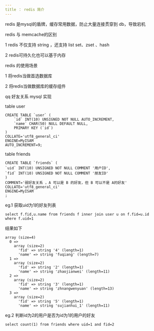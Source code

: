 ```yaml
---
title ： redis 简介
---
```

redis 是mysql的盾牌，缓存常用数据，防止大量连接贯穿到 db，导致宕机

redis 与 memcache的区别

1 redis 不仅支持 string ，还支持 list set、zset 、hash

2 redis可持久化也可以基于内存


redis 的使用场景

1 将redis当做首选数据库

2 将redis当做数据库的缓存组件
  
qq 好友关系 mysql 实现

table user

	CREATE TABLE `user` (
		`id` INT(10) UNSIGNED NOT NULL AUTO_INCREMENT,
		`name` CHAR(50) NULL DEFAULT NULL,
		PRIMARY KEY (`id`)
	)
	COLLATE='utf8_general_ci'
	ENGINE=MyISAM
	AUTO_INCREMENT=9;

table friends 
	
	CREATE TABLE `friends` (
	`uid` INT(10) UNSIGNED NOT NULL COMMENT '用户ID',
	`fid` INT(10) UNSIGNED NOT NULL COMMENT '朋友ID'
	)
	COMMENT='弱好友关系 ，A 可以是 B 的好友，但 B 可以不是 A的好友'
	COLLATE='utf8_general_ci'
	ENGINE=MyISAM
	;

eg.1 获取uid为1的好友列表

	select f.fid,u.name from friends f inner join user u on f.fid=u.id where f.uid=1
	
结果如下

	array (size=4)
	  0 => 
	    array (size=2)
	      'fid' => string '4' (length=1)
	      'name' => string 'fuqiang' (length=7)
	  1 => 
	    array (size=2)
	      'fid' => string '2' (length=1)
	      'name' => string 'zhaojianwei' (length=11)
	  2 => 
	    array (size=2)
	      'fid' => string '3' (length=1)
	      'name' => string 'zhnangwenyuan' (length=13)
	  3 => 
	    array (size=2)
	      'fid' => string '5' (length=1)
	      'name' => string 'sujianhui_1' (length=11)

eg.2 判断id为2的用户是否为id为1的用户的好友

	select count(1) from friends where uid=1 and fid=2